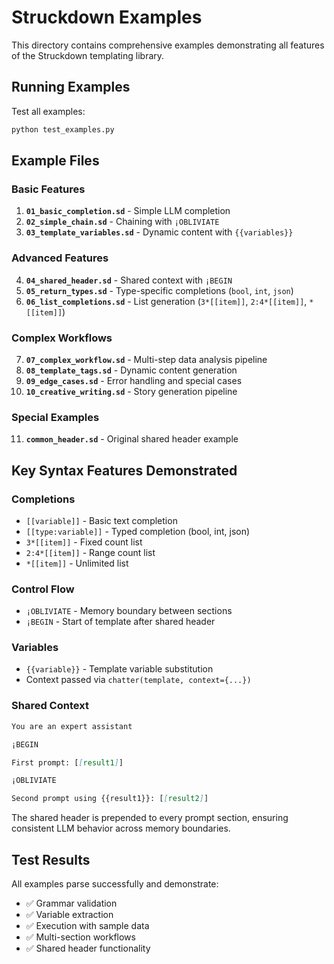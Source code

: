 # Struckdown Examples

This directory contains comprehensive examples demonstrating all features of the Struckdown templating library.

## Running Examples

Test all examples:
```bash
python test_examples.py
```

## Example Files

### Basic Features

1. **`01_basic_completion.sd`** - Simple LLM completion
2. **`02_simple_chain.sd`** - Chaining with `¡OBLIVIATE`
3. **`03_template_variables.sd`** - Dynamic content with `{{variables}}`

### Advanced Features

4. **`04_shared_header.sd`** - Shared context with `¡BEGIN`
5. **`05_return_types.sd`** - Type-specific completions (`bool`, `int`, `json`)
6. **`06_list_completions.sd`** - List generation (`3*[[item]]`, `2:4*[[item]]`, `*[[item]]`)

### Complex Workflows

7. **`07_complex_workflow.sd`** - Multi-step data analysis pipeline
8. **`08_template_tags.sd`** - Dynamic content generation
9. **`09_edge_cases.sd`** - Error handling and special cases
10. **`10_creative_writing.sd`** - Story generation pipeline

### Special Examples

11. **`common_header.sd`** - Original shared header example

## Key Syntax Features Demonstrated

### Completions
- `[[variable]]` - Basic text completion
- `[[type:variable]]` - Typed completion (bool, int, json)
- `3*[[item]]` - Fixed count list
- `2:4*[[item]]` - Range count list  
- `*[[item]]` - Unlimited list

### Control Flow
- `¡OBLIVIATE` - Memory boundary between sections
- `¡BEGIN` - Start of template after shared header

### Variables
- `{{variable}}` - Template variable substitution
- Context passed via `chatter(template, context={...})`

### Shared Context
```markdown
You are an expert assistant

¡BEGIN

First prompt: [[result1]]

¡OBLIVIATE

Second prompt using {{result1}}: [[result2]]
```

The shared header is prepended to every prompt section, ensuring consistent LLM behavior across memory boundaries.

## Test Results

All examples parse successfully and demonstrate:
- ✅ Grammar validation
- ✅ Variable extraction  
- ✅ Execution with sample data
- ✅ Multi-section workflows
- ✅ Shared header functionality